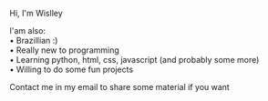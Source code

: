 Hi, I'm Wislley

I'am also:<br>
 • Brazillian :)<br>
 • Really new to programming<br>
 • Learning python, html, css, javascript (and probably some more)<br>
 • Willing to do some fun projects<br>

Contact me in my email to share some material if you want

<!---
Wislley-Sinhasique/Wislley-Sinhasique is a ✨ special ✨ repository because its `README.md` (this file) appears on your GitHub profile.
You can click the Preview link to take a look at your changes.
--->
